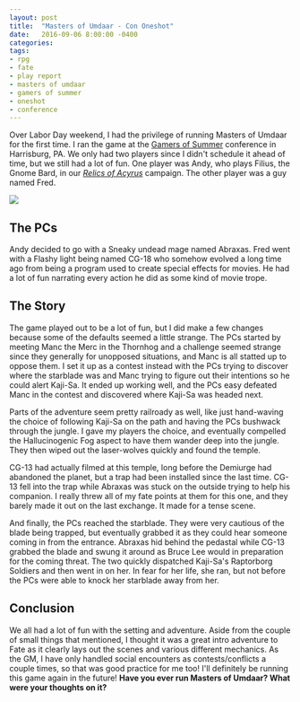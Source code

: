 ```yaml
---
layout: post
title:  "Masters of Umdaar - Con Oneshot"
date:   2016-09-06 8:00:00 -0400 
categories: 
tags: 
- rpg
- fate
- play report
- masters of umdaar
- gamers of summer
- oneshot
- conference
---
```


Over Labor Day weekend, I had the privilege of running Masters of Umdaar for the first
time. I ran the game at the [Gamers of Summer](http://www.gamersofsummer.net/) conference in 
Harrisburg, PA. We only had two players since I didn't schedule it ahead of time, but we still 
had a lot of fun. One player was Andy, who plays Filius, the Gnome Bard, in our 
*[Relics of Acyrus](http://nathanhare.net/rpg/blog/tag/the%20relics%20of%20acyrus)* 
campaign. The other player was a guy named Fred.<!--more-->

[<img src="{{site.baseurl}}/images/fate-worlds-rise-up.jpg" class="right" />
]({{site.baseurl}}/images/fate-worlds-rise-up.jpg)

## The PCs
Andy decided to go with a Sneaky undead mage named Abraxas. Fred went with a Flashy light being 
named CG-18 who somehow evolved a long time ago from being a program used to create special 
effects for movies. He had a lot of fun narrating every action he did as some kind of movie trope.

## The Story
The game played out to be a lot of fun, but I did make a few changes because some of the defaults
seemed a little strange. The PCs started by meeting Manc the Merc in the Thornhog and a challenge 
seemed strange since they generally for unopposed situations, and Manc is all statted up to 
oppose them. I set it up as a contest instead with the PCs trying to discover where the starblade
was and Manc trying to figure out their intentions so he could alert Kaji-Sa. It ended up working
well, and the PCs easy defeated Manc in the contest and discovered where Kaji-Sa was headed next.

Parts of the adventure seem pretty railroady as well, like just hand-waving the choice of following
Kaji-Sa on the path and having the PCs bushwack through the jungle. I gave my players the choice,
and eventually compelled the Hallucinogenic Fog aspect to have them wander deep into the jungle.
They then wiped out the laser-wolves quickly and found the temple.

CG-13 had actually filmed at this temple, long before the Demiurge had abandoned the planet, but
a trap had been installed since the last time. CG-13 fell into the trap while Abraxas was stuck 
on the outside trying to help his companion. I really threw all of my fate points at them for this
one, and they barely made it out on the last exchange. It made for a tense scene.

And finally, the PCs reached the starblade. They were very cautious of the blade being trapped, 
but eventually grabbed it as they could hear someone coming in from the entrance. Abraxas hid 
behind the pedastal while CG-13 grabbed the blade and swung it around as Bruce Lee would in 
preparation for the coming threat. The two quickly dispatched Kaji-Sa's Raptorborg Soldiers and
then went in on her. In fear for her life, she ran, but not before the PCs were able to knock 
her starblade away from her.

## Conclusion
We all had a lot of fun with the setting and adventure. Aside from the couple of small things 
that mentioned, I thought it was a great intro adventure to Fate as it clearly lays out the 
scenes and various different mechanics. As the GM, I have only handled social encounters as 
contests/conflicts a couple times, so that was good practice for me too! I'll definitely be running 
this game again in the future! **Have you ever run Masters of Umdaar? What were your thoughts 
on it?**


<!----
---

If you are jumping in on the middle of this story, check out the 
<a href="{{site.baseurl}}/2016/05/27/setup.html">Game Creation</a> play report.<br />

<a href="{{site.baseurl}}" class="right">Next Session &#9654;</a>
<a href="{{site.baseurl}}">&#9664; Previous Session</a>
<br />
---->
